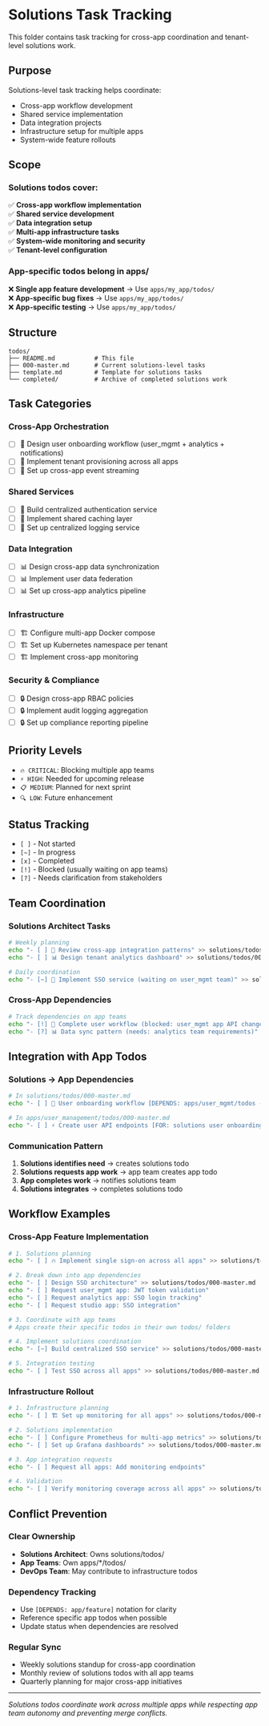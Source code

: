 # Solutions Task Tracking

This folder contains task tracking for cross-app coordination and tenant-level solutions work.

## Purpose

Solutions-level task tracking helps coordinate:
- Cross-app workflow development
- Shared service implementation
- Data integration projects
- Infrastructure setup for multiple apps
- System-wide feature rollouts

## Scope

### Solutions todos cover:
✅ **Cross-app workflow implementation**  
✅ **Shared service development**  
✅ **Data integration setup**  
✅ **Multi-app infrastructure tasks**  
✅ **System-wide monitoring and security**  
✅ **Tenant-level configuration**

### App-specific todos belong in apps/
❌ **Single app feature development** → Use `apps/my_app/todos/`  
❌ **App-specific bug fixes** → Use `apps/my_app/todos/`  
❌ **App-specific testing** → Use `apps/my_app/todos/`

## Structure

```
todos/
├── README.md           # This file
├── 000-master.md       # Current solutions-level tasks
├── template.md         # Template for solutions tasks
└── completed/          # Archive of completed solutions work
```

## Task Categories

### Cross-App Orchestration
- [ ] 🔄 Design user onboarding workflow (user_mgmt + analytics + notifications)
- [ ] 🔄 Implement tenant provisioning across all apps
- [ ] 🔄 Set up cross-app event streaming

### Shared Services
- [ ] 🔧 Build centralized authentication service
- [ ] 🔧 Implement shared caching layer
- [ ] 🔧 Set up centralized logging service

### Data Integration
- [ ] 📊 Design cross-app data synchronization
- [ ] 📊 Implement user data federation
- [ ] 📊 Set up cross-app analytics pipeline

### Infrastructure
- [ ] 🏗️ Configure multi-app Docker compose
- [ ] 🏗️ Set up Kubernetes namespace per tenant
- [ ] 🏗️ Implement cross-app monitoring

### Security & Compliance
- [ ] 🔒 Design cross-app RBAC policies
- [ ] 🔒 Implement audit logging aggregation
- [ ] 🔒 Set up compliance reporting pipeline

## Priority Levels

- `🔥 CRITICAL`: Blocking multiple app teams
- `⚡ HIGH`: Needed for upcoming release
- `📋 MEDIUM`: Planned for next sprint
- `🔍 LOW`: Future enhancement

## Status Tracking

- `[ ]` - Not started
- `[~]` - In progress  
- `[x]` - Completed
- `[!]` - Blocked (usually waiting on app teams)
- `[?]` - Needs clarification from stakeholders

## Team Coordination

### Solutions Architect Tasks
```bash
# Weekly planning
echo "- [ ] 🔄 Review cross-app integration patterns" >> solutions/todos/000-master.md
echo "- [ ] 📊 Design tenant analytics dashboard" >> solutions/todos/000-master.md

# Daily coordination
echo "- [~] 🔧 Implement SSO service (waiting on user_mgmt team)" >> solutions/todos/000-master.md
```

### Cross-App Dependencies
```bash
# Track dependencies on app teams
echo "- [!] 🔄 Complete user workflow (blocked: user_mgmt app API changes)" >> solutions/todos/000-master.md
echo "- [?] 📊 Data sync pattern (needs: analytics team requirements)" >> solutions/todos/000-master.md
```

## Integration with App Todos

### Solutions → App Dependencies
```bash
# In solutions/todos/000-master.md
echo "- [ ] 🔄 User onboarding workflow [DEPENDS: apps/user_mgmt/todos - API endpoints]" >> 000-master.md

# In apps/user_management/todos/000-master.md  
echo "- [ ] ⚡ Create user API endpoints [FOR: solutions user onboarding]" >> 000-master.md
```

### Communication Pattern
1. **Solutions identifies need** → creates solutions todo
2. **Solutions requests app work** → app team creates app todo
3. **App completes work** → notifies solutions team
4. **Solutions integrates** → completes solutions todo

## Workflow Examples

### Cross-App Feature Implementation
```bash
# 1. Solutions planning
echo "- [ ] 🔥 Implement single sign-on across all apps" >> solutions/todos/000-master.md

# 2. Break down into app dependencies
echo "- [ ] Design SSO architecture" >> solutions/todos/000-master.md
echo "- [ ] Request user_mgmt app: JWT token validation"
echo "- [ ] Request analytics app: SSO login tracking"  
echo "- [ ] Request studio app: SSO integration"

# 3. Coordinate with app teams
# Apps create their specific todos in their own todos/ folders

# 4. Implement solutions coordination
echo "- [~] Build centralized SSO service" >> solutions/todos/000-master.md

# 5. Integration testing
echo "- [ ] Test SSO across all apps" >> solutions/todos/000-master.md
```

### Infrastructure Rollout
```bash
# 1. Infrastructure planning
echo "- [ ] 🏗️ Set up monitoring for all apps" >> solutions/todos/000-master.md

# 2. Solutions implementation
echo "- [ ] Configure Prometheus for multi-app metrics" >> solutions/todos/000-master.md
echo "- [ ] Set up Grafana dashboards" >> solutions/todos/000-master.md

# 3. App integration requests
echo "- [ ] Request all apps: Add monitoring endpoints"

# 4. Validation
echo "- [ ] Verify monitoring coverage across all apps" >> solutions/todos/000-master.md
```

## Conflict Prevention

### Clear Ownership
- **Solutions Architect**: Owns solutions/todos/
- **App Teams**: Own apps/*/todos/
- **DevOps Team**: May contribute to infrastructure todos

### Dependency Tracking
- Use `[DEPENDS: app/feature]` notation for clarity
- Reference specific app todos when possible
- Update status when dependencies are resolved

### Regular Sync
- Weekly solutions standup for cross-app coordination
- Monthly review of solutions todos with all app teams
- Quarterly planning for major cross-app initiatives

---

*Solutions todos coordinate work across multiple apps while respecting app team autonomy and preventing merge conflicts.*